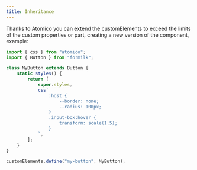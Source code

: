 ```yaml
---
title: Inheritance
---
```


Thanks to Atomico you can extend the customElements to exceed the limits of the custom properties or part, creating a new version of the component, example:

```js
import { css } from "atomico";
import { Button } from "formilk";

class MyButton extends Button {
    static styles() {
        return [
            super.styles,
            css`
                :host {
                    --border: none;
                    --radius: 100px;
                }
                .input-box:hover {
                    transform: scale(1.5);
                }
            `,
        ];
    }
}

customElements.define("my-button", MyButton);
```
